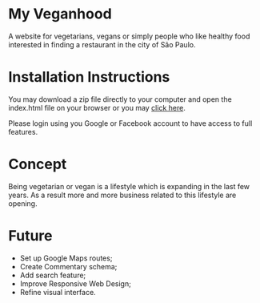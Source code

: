 # My Veganhood

A website for vegetarians, vegans or simply people who like healthy food interested in finding a restaurant in the city of São Paulo.

# Installation Instructions
You may download a zip file directly to your computer and open the index.html file on your browser or 
you may [click here]().

Please login using you Google or Facebook account to have access to full features.

# Concept
Being vegetarian or vegan is a lifestyle which is expanding in the last few years. As a result more and more business related to this lifestyle are opening.

# Future
- Set up Google Maps routes;
- Create Commentary schema;
- Add search feature;
- Improve Responsive Web Design;
- Refine visual interface.

